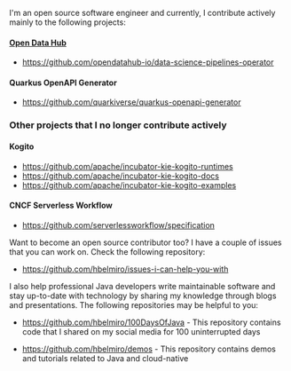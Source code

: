 I'm an open source software engineer and currently, I contribute actively mainly to the following projects:

#### [Open Data Hub](https://github.com/opendatahub-io)

* https://github.com/opendatahub-io/data-science-pipelines-operator

#### Quarkus OpenAPI Generator

* https://github.com/quarkiverse/quarkus-openapi-generator

### Other projects that I no longer contribute actively

#### Kogito

* https://github.com/apache/incubator-kie-kogito-runtimes
* https://github.com/apache/incubator-kie-kogito-docs
* https://github.com/apache/incubator-kie-kogito-examples

#### CNCF Serverless Workflow

* https://github.com/serverlessworkflow/specification

Want to become an open source contributor too? I have a couple of issues that you can work on. Check the following repository:

* https://github.com/hbelmiro/issues-i-can-help-you-with

I also help professional Java developers write maintainable software and stay up-to-date with technology by sharing my knowledge through blogs and presentations. The following repositories may be helpful to you:

* https://github.com/hbelmiro/100DaysOfJava - This repository contains code that I shared on my social media for 100 uninterrupted days

* https://github.com/hbelmiro/demos - This repository contains demos and tutorials related to Java and cloud-native


<!--
**hbelmiro/hbelmiro** is a ✨ _special_ ✨ repository because its `README.md` (this file) appears on your GitHub profile.

Here are some ideas to get you started:

- 🔭 I’m currently working on ...
- 🌱 I’m currently learning ...
- 👯 I’m looking to collaborate on ...
- 🤔 I’m looking for help with ...
- 💬 Ask me about ...
- 📫 How to reach me: ...
- 😄 Pronouns: ...
- ⚡ Fun fact: ...
-->
